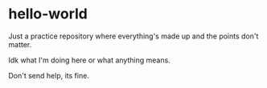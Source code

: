 # hello-world
Just a practice repository where everything's made up and the points don't matter.


Idk what I'm doing here or what anything means.

Don't send help, its fine.
